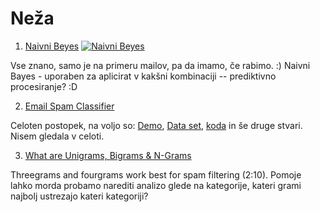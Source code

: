 # Neža #
1. [Naivni Beyes](https://www.youtube.com/watch?v=O2L2Uv9pdDA)
[![Naivni Beyes](https://miro.medium.com/max/600/1*aFhOj7TdBIZir4keHMgHOw.png)](https://www.youtube.com/watch?v=O2L2Uv9pdDA)

Vse znano, samo je na primeru mailov, pa da imamo, če rabimo. :)
Naivni Bayes - uporaben za aplicirat v kakšni kombinaciji -- prediktivno procesiranje? :D

2. [Email Spam Classifier](https://www.youtube.com/watch?v=YncZ0WwxyzU)

Celoten postopek, na voljo so: [Demo](https://esc-campusx.herokuapp.com/), [Data set](https://www.kaggle.com/uciml/sms-spam-collection-dataset), [koda](https://github.com/campusx-official/sms-spam-classifier)
in še druge stvari. Nisem gledala v celoti.

3. [What are Unigrams, Bigrams & N-Grams](https://www.youtube.com/watch?v=MZIm_5NN3MY)

Threegrams and fourgrams work best for spam filtering (2:10). Pomoje lahko morda probamo narediti analizo glede na kategorije, kateri grami najbolj ustrezajo kateri kategoriji?
